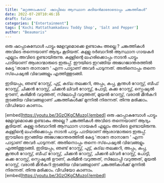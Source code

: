 ```yaml
---
title: "മറ്റത്താംകടവ്  ഷാപ്പിലെ ആസ്ഥാന കുടിയൻമാരോടൊപ്പം ചങ്കത്തികൾ"
date: 2022-07-28T10:46:16
draft: false
categories: ["Entertainment"]
tags: ['Kochi Mattathamkadavu Toddy Shop', 'Salt and Pepper']
author: "Beaumaris"
---
```


ഒരു ഷാപ്പാകുമ്പോൾ പാട്ടും മേളവുമൊക്കെ ഉണ്ടാകും അല്ലെ ? ചങ്കത്തികൾ അവിടെ തന്നെയാണ് ആദ്യം കൂടിയത്. കള്ളു ദർബാറിൽ ആസ്ഥാന ഗായകർ എല്ലാം അവിടെ ഉണ്ടായിരുന്നു. കള്ളിന്റെ ലഹരിക്കൊപ്പം നാടൻ പാട്ടും പാടിയാണ് ആശാന്മാരുടെ ഇരുപ്പ്. ഈയിടെ ഇറങ്ങിയ അജഗജാന്തരത്തിൽ കേട്ട 'താനേ താനാനേ ' എന്ന പാട്ടാണ് അവർ പാടുന്നത്. അതിനൊപ്പം തന്നെ സ്‌പെഷ്യൽ വിഭവങ്ങളും എത്തിത്തുടങ്ങി.

ഇടിയപ്പം, ഞണ്ട് റോസ്റ്റ്, പുട്ട്, കട്‌ല തലക്കറി, അപ്പം, കപ്പ, കൂന്തൾ റോസ്റ്റ്, ബീഫ് റോസ്റ്റ്, ചിക്കൻ റോസ്റ്റ്, ചിക്കൻ ലിവർ റോസ്റ്റ്, പോട്ടി, കക്ക റോസ്റ്റ്, സ്പെഷ്യൽ ഊണ്, കരിമീൻ വറുത്തത്, സിലോപ്പി വറുത്തത്, മുയൽ റോസ്റ്റ്, വരാൽ മീൻകറി തുടങ്ങിയ വിഭവങ്ങളാണ് ചങ്കത്തികൾക്ക് മുന്നിൽ നിരന്നത്. തിന്നു മരിക്കാം. വീഡിയോ കാണാം.

[embed]https://youtu.be/3GzOKgCMuzo[/embed]
ഒരു ഷാപ്പാകുമ്പോൾ പാട്ടും മേളവുമൊക്കെ ഉണ്ടാകും അല്ലെ ? ചങ്കത്തികൾ അവിടെ തന്നെയാണ് ആദ്യം കൂടിയത്. കള്ളു ദർബാറിൽ ആസ്ഥാന ഗായകർ എല്ലാം അവിടെ ഉണ്ടായിരുന്നു. കള്ളിന്റെ ലഹരിക്കൊപ്പം നാടൻ പാട്ടും പാടിയാണ് ആശാന്മാരുടെ ഇരുപ്പ്. ഈയിടെ ഇറങ്ങിയ അജഗജാന്തരത്തിൽ കേട്ട 'താനേ താനാനേ ' എന്ന പാട്ടാണ് അവർ പാടുന്നത്. അതിനൊപ്പം തന്നെ സ്‌പെഷ്യൽ വിഭവങ്ങളും എത്തിത്തുടങ്ങി. ഇടിയപ്പം, ഞണ്ട് റോസ്റ്റ്, പുട്ട്, കട്‌ല തലക്കറി, അപ്പം, കപ്പ, കൂന്തൾ റോസ്റ്റ്, ബീഫ് റോസ്റ്റ്, ചിക്കൻ റോസ്റ്റ്, ചിക്കൻ ലിവർ റോസ്റ്റ്, പോട്ടി, കക്ക റോസ്റ്റ്, സ്പെഷ്യൽ ഊണ്, കരിമീൻ വറുത്തത്, സിലോപ്പി വറുത്തത്, മുയൽ റോസ്റ്റ്, വരാൽ മീൻകറി തുടങ്ങിയ വിഭവങ്ങളാണ് ചങ്കത്തികൾക്ക് മുന്നിൽ നിരന്നത്. തിന്നു മരിക്കാം. വീഡിയോ കാണാം. [embed]https://youtu.be/3GzOKgCMuzo[/embed]
